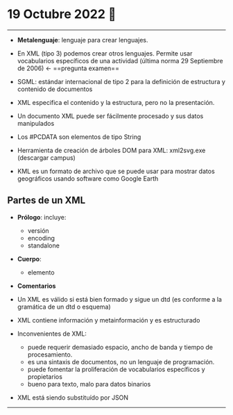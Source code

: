 # 19 Octubre 2022 🔌
---
- **Metalenguaje**: lenguaje para crear lenguajes. 
- En XML (tipo 3) podemos crear otros lenguajes. Permite usar vocabularios específicos de una actividad (última norma 29 Septiembre de 2006) <- ==pregunta examen==
- SGML: estándar internacional de tipo 2 para la definición de estructura y contenido de documentos

- XML especifica el contenido y la estructura, pero no la presentación.
- Un documento XML puede ser fácilmente procesado y sus datos manipulados
- Los #PCDATA son elementos de tipo String

- Herramienta de creación de árboles DOM para XML: xml2svg.exe (descargar campus)

- KML es un formato de archivo que se puede usar para mostrar datos geográficos usando software como Google Earth

## Partes de un XML
- **Prólogo**: incluye:
	- versión
	- encoding
	- standalone
- **Cuerpo**:
	- elemento
- **Comentarios**

- Un XML es válido si está bien formado y sigue un dtd (es conforme a la gramática de un dtd o esquema)
- XML contiene información y metainformación y es estructurado
- Inconvenientes de XML: 
	- puede requerir demasiado espacio, ancho de banda y tiempo de procesamiento. 
	- es una sintaxis de documentos, no un lenguaje de programación.
	- puede fomentar la proliferación de vocabularios específicos y propietarios
	- bueno para texto, malo para datos binarios

- XML está siendo substituído por JSON

---